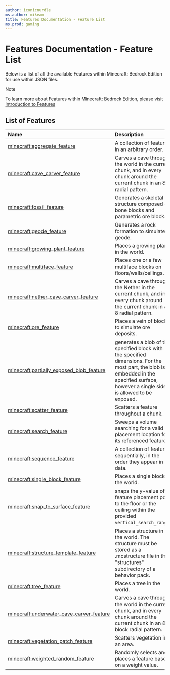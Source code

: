 ```yaml
---
author: iconicnurdle
ms.author: mikeam
title: Features Documentation - Feature List
ms.prod: gaming
---
```


# Features Documentation - Feature List

Below is a list of all the available Features within Minecraft: Bedrock Edition for use within JSON files.

> [!NOTE]
> To learn more about Features within Minecraft: Bedrock Edition, please visit [Introduction to Features](FeaturesIntroduction.md)

## List of Features

| Name| Description |
|:-----------|:-----------|
| [minecraft:aggregate_feature](Features/minecraftAggregate_feature.md)| A collection of features in an arbitrary order.|
| [minecraft:cave_carver_feature](Features/minecraftCave_carver_feature.md)| Carves a cave through the world in the current chunk, and in every chunk around the current chunk in an 8 radial pattern.|
| [minecraft:fossil_feature](Features/minecraftFossil_feature.md)| Generates a skeletal structure composed of bone blocks and parametric ore blocks. |
| [minecraft:geode_feature](Features/minecraftGeode_feature.md)| Generates a rock formation to simulate a geode.|
| [minecraft:growing_plant_feature](Features/minecraftGrowing_plant_feature.md)| Places a growing plant in the world.|
| [minecraft:multiface_feature](Features/minecraftMultiface_feature.md)| Places one or a few multiface blocks on floors/walls/ceilings.|
| [minecraft:nether_cave_carver_feature](Features/minecraftnether_cave_carver_feature.md)| Carves a cave through the Nether in the current chunk, and in every chunk around the current chunk in an 8 radial pattern.|
| [minecraft:ore_feature](Features/minecraftOre_feature.md)| Places a vein of blocks to simulate ore deposits.|
| [minecraft:partially_exposed_blob_feature](Features/minecraftPartially_exposed_blob_feature.md)| generates a blob of the specified block with the specified dimensions. For the most part, the blob is embedded in the specified surface, however a single side is allowed to be exposed.|
| [minecraft:scatter_feature](Features/minecraftScatter_feature.md)| Scatters a feature throughout a chunk.|
| [minecraft:search_feature](Features/minecraftSearch_feature.md)| Sweeps a volume searching for a valid placement location for its referenced feature.|
| [minecraft:sequence_feature](Features/minecraftSequence_feature.md)| A collection of features sequentially, in the order they appear in data.|
| [minecraft:single_block_feature](Features/minecraftSingle_block_feature.md)| Places a single block in the world.|
| [minecraft:snap_to_surface_feature](Features/minecraftSnap_to_surface_feature.md)| snaps the y-value of a feature placement pos to the floor or the ceiling within the provided `vertical_search_range`.|
| [minecraft:structure_template_feature](Features/minecraftStructure_template_feature.md)| Places a structure in the world. The structure must be stored as a .mcstructure file in the "structures" subdirectory of a behavior pack.|
| [minecraft:tree_feature](Features/minecraftTree_feature.md)| Places a tree in the world. |
| [minecraft:underwater_cave_carver_feature](Features/minecraftUnderwater_cave_carver_feature.md)| Carves a cave through the world in the current chunk, and in every chunk around the current chunk in an 8-block radial pattern.|
| [minecraft:vegetation_patch_feature](Features/minecraftVegetation_patch_feature.md)| Scatters vegetation in an area. |
| [minecraft:weighted_random_feature](Features/minecraftWeighted_random_feature.md)| Randomly selects and places a feature based on a weight value.|
